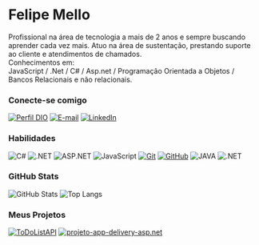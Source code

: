 # Felipe Mello
Profissional na área de tecnologia a mais de 2 anos e sempre buscando aprender cada vez mais. Atuo na área de sustentação, prestando suporte ao cliente e atendimentos de chamados.  
Conhecimentos em:  
JavaScript / .Net / C# / Asp.net / Programação Orientada a Objetos / Bancos Relacionais e não relacionais.

### Conecte-se comigo
[![Perfil DIO](https://img.shields.io/badge/-Meu%20Perfil%20na%20DIO-30A3DC?style=for-the-badge)](https://web.dio.me/users/iyeskett)
[![E-mail](https://img.shields.io/badge/-Email-000?style=for-the-badge&logo=microsoft-outlook&logoColor=E94D5F)](mailto:felipesilva.mello@hotmail.com)
[![LinkedIn](https://img.shields.io/badge/-LinkedIn-000?style=for-the-badge&logo=linkedin&logoColor=30A3DC)](https://www.linkedin.com/in/f-mello/)


### Habilidades
![C#](https://img.shields.io/badge/CSharp-000?style=for-the-badge&logo=csharp&logoColor=E94D5F) ![.NET](https://img.shields.io/badge/.net-000?style=for-the-badge&logo=.net&logoColor=30A3DC) ![ASP.NET](https://img.shields.io/badge/asp.net-000?style=for-the-badge&logo=.net&logoColor=E94D5F) ![JavaScript](https://img.shields.io/badge/JavaScript-000?style=for-the-badge&logo=javascript&logoColor=30A3DC) [![Git](https://img.shields.io/badge/Git-000?style=for-the-badge&logo=git&logoColor=E94D5F)](https://git-scm.com/doc)  [![GitHub](https://img.shields.io/badge/GitHub-000?style=for-the-badge&logo=github&logoColor=30A3DC)](https://docs.github.com/) ![JAVA](https://img.shields.io/badge/java-000?style=for-the-badge&logo=java&logoColor=30A3DC) ![.NET](https://img.shields.io/badge/mysql-000?style=for-the-badge&logo=mysql&logoColor=30A3DC)

### GitHub Stats
![GitHub Stats](https://github-readme-stats.vercel.app/api?username=iyeskett&theme=transparent&bg_color=000&border_color=30A3DC&show_icons=true&icon_color=30A3DC&title_color=E94D5F&text_color=FFF)
![Top Langs](https://github-readme-stats-git-masterrstaa-rickstaa.vercel.app/api/top-langs/?username=iyeskett&layout=compact&bg_color=000&border_color=30A3DC&title_color=E94D5F&text_color=FFF)

### Meus Projetos
[![ToDoListAPI](https://github-readme-stats.vercel.app/api/pin/?username=iyeskett&repo=ToDoListAPI&bg_color=000&border_color=30A3DC&show_icons=true&icon_color=30A3DC&title_color=E94D5F&text_color=FFF)](https://github.com/elidianaandrade/dio-lab-open-source)
[![projeto-app-delivery-asp.net](https://github-readme-stats.vercel.app/api/pin/?username=iyeskett&repo=projeto-app-delivery-asp.net&bg_color=000&border_color=30A3DC&show_icons=true&icon_color=30A3DC&title_color=E94D5F&text_color=FFF)](https://github.com/digitalinnovationone/roadmaps)
